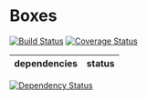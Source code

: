Boxes
=====

[![Build Status](https://travis-ci.org/NetCommons3/Boxes.svg)](https://travis-ci.org/NetCommons3/Boxes)
[![Coverage Status](https://coveralls.io/repos/NetCommons3/Boxes/badge.png)](https://coveralls.io/r/NetCommons3/Boxes)

| dependencies | status |
| ------------ | ------ |
[![Dependency Status](https://www.versioneye.com/user/projects/536c74bd14c1583234000004/badge.png)](https://www.versioneye.com/user/projects/536c74bd14c1583234000004)
